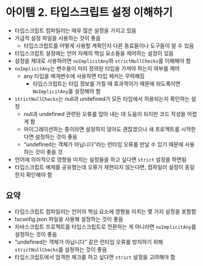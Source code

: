 # 아이템 2. 타입스크립트 설정 이해하기

- 타입스크립트 컴파일러는 매우 많은 설정을 가지고 있음
- 가급적 설정 파일을 사용하는 것이 좋음
  - 타입스크립트를 어떻게 사용할 계획인지 다른 동료들이나 도구들이 알 수 있음
- 타입스크립트 설정에는 언어 자체의 핵심 요소들을 제어하는 설정이 있음
- 설정을 제대로 사용하려면 `noImplicitAny`와 `strictNullChecks`를 이해해야 함
- `noImplicitAny`는 변수들이 미리 정의된 타입을 가져야 하는지 여부를 제어
  - any 타입을 매개변수에 사용하면 타입 체커는 무력해짐
    - 타입스크립트는 타입 정보를 가질 때 효과적이기 때문에 되도록이면 `NoImplicitAny`를 설정해야 함
- `strictNullChecks`는 null과 undefined가 모든 타입에서 허용되는지 확인하는 설정
  - null과 undefined 관련된 오류를 잡아 내는 데 도움이 되지만 코드 작성을 어렵게 함
  - 마이그레이션하는 중이라면 설정하지 않아도 괜찮겠으나 새 프로젝트를 시작한다면 설정하는 것이 좋음
  - “undefined는 객체가 아닙니다”라는 런타임 오류를 만날 수 있기 때문에 사용하는 것이 좋을 것
- 언어에 의미적으로 영향을 미치는 설정들을 하고 싶다면 `strict` 설정을 하면됨
- 타입스크립트 예제를 공유했는데 오류가 재현되지 않는다면, 컴파일러 설정이 동일한지 확인해야 함

## 요약

- 타입스크립트 컴파일러는 언어의 핵심 요소에 영향을 미치는 몇 가지 설정을 포함함
- tsconfig.json 파일을 사용해 설정하는 것이 좋음
- 자바스크립트 프로젝트를 타입스크립트로 전환하는 게 아니라면 `noImplicitAny`를 설정하는 것이 좋음
- “undefined는 객체가 아닙니다” 같은 런타임 오류를 방지하기 위해 `strictNullChecks`를 설정하는 것이 좋음
- 타입스크립트에서 엄격한 체크를 하고 싶다면 `strict` 설정을 고려해야 함
